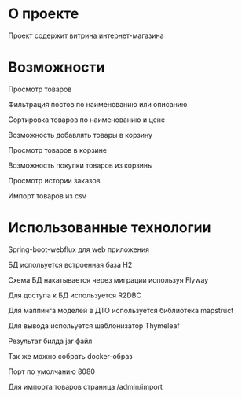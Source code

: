 # О проекте

Проект содержит витрина интернет-магазина

# Возможности
Просмотр товаров

Фильтрация постов по наименованию или описанию

Сортировка товаров по наименованию и цене

Возможность добавлять товары в корзину

Просмотр товаров в корзине

Возможность покупки товаров из корзины

Просмотр истории заказов

Импорт товаров из csv

# Использованные технологии

Spring-boot-webflux для web приложения

БД испольуется встроенная база H2

Схема БД накатывается через миграции используя Flyway

Для доступа к БД используется R2DBC

Для маппинга моделей в ДТО используется библиотека mapstruct

Для вывода испольуется шаблонизатор Thymeleaf

Результат билда jar файл

Так же можно собрать docker-образ

Порт по умолчанию 8080

Для импорта товаров страница /admin/import





